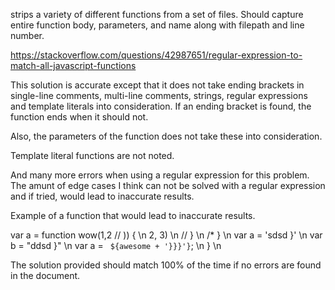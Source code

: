 strips a variety of different functions from a set of files. Should capture entire function body, parameters, and name along with filepath and line number.

https://stackoverflow.com/questions/42987651/regular-expression-to-match-all-javascript-functions

This solution is accurate except that it does not take ending brackets in single-line comments, multi-line comments, strings, regular expressions and template literals into consideration. If an ending bracket is found, the function ends when it should not.

Also, the parameters of the function does not take these into consideration.

Template literal functions are not noted.

And many more errors when using a regular expression for this problem. The amunt of edge cases I think can not be solved with a regular expression and if tried, would lead to inaccurate results.

Example of a function that would lead to inaccurate results.

var a = function wow(1,2 // )) { \n
2, 3) \n
// } \n
/\* } \n
var a = 'sdsd }' \n
var b = "ddsd }" \n
var a = ` ${awesome + '}}}'}`; \n
} \n

The solution provided should match 100% of the time if no errors are found in the document.
